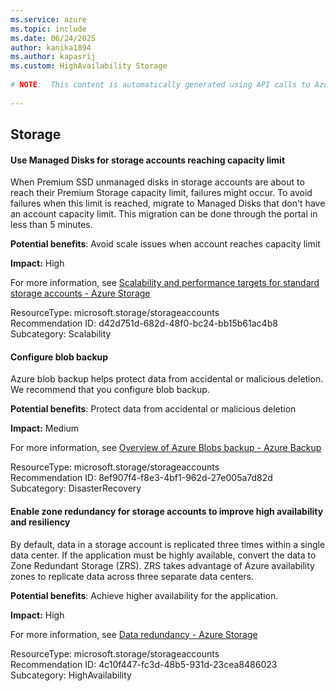 ```yaml
---
ms.service: azure
ms.topic: include
ms.date: 06/24/2025
author: kanika1894
ms.author: kapasrij
ms.custom: HighAvailability Storage
  
# NOTE:  This content is automatically generated using API calls to Azure. Any edits made on these files will be overwritten in the next run of the script. 
  
---
```

  
## Storage  
  
<!--d42d751d-682d-48f0-bc24-bb15b61ac4b8_begin-->

#### Use Managed Disks for storage accounts reaching capacity limit  
  
When Premium SSD unmanaged disks in storage accounts are about to reach their Premium Storage capacity limit, failures might occur. To avoid failures when this limit is reached, migrate to Managed Disks that don't have an account capacity limit. This migration can be done through the portal in less than 5 minutes.  
  
**Potential benefits**: Avoid scale issues when account reaches capacity limit  

**Impact:** High
  
For more information, see [Scalability and performance targets for standard storage accounts - Azure Storage ](https://aka.ms/premium_blob_quota)  

ResourceType: microsoft.storage/storageaccounts  
Recommendation ID: d42d751d-682d-48f0-bc24-bb15b61ac4b8  
Subcategory: Scalability

<!--d42d751d-682d-48f0-bc24-bb15b61ac4b8_end-->

<!--8ef907f4-f8e3-4bf1-962d-27e005a7d82d_begin-->

#### Configure blob backup  
  
Azure blob backup helps protect data from accidental or malicious deletion. We recommend that you configure blob backup.  
  
**Potential benefits**: Protect data from accidental or malicious deletion  

**Impact:** Medium
  
For more information, see [Overview of Azure Blobs backup - Azure Backup ](/azure/backup/blob-backup-overview)  

ResourceType: microsoft.storage/storageaccounts  
Recommendation ID: 8ef907f4-f8e3-4bf1-962d-27e005a7d82d  
Subcategory: DisasterRecovery

<!--8ef907f4-f8e3-4bf1-962d-27e005a7d82d_end-->




<!--4c10f447-fc3d-48b5-931d-23cea8486023_begin-->

#### Enable zone redundancy for storage accounts to improve high availability and resiliency  
  
By default, data in a storage account is replicated three times within a single data center. If the application must be highly available, convert the data to Zone Redundant Storage (ZRS). ZRS takes advantage of Azure availability zones to replicate data across three separate data centers.  
  
**Potential benefits**: Achieve higher availability for the application.  

**Impact:** High
  
For more information, see [Data redundancy - Azure Storage](https://aka.ms/learnmore_storage_storageaccounts)  

ResourceType: microsoft.storage/storageaccounts  
Recommendation ID: 4c10f447-fc3d-48b5-931d-23cea8486023  
Subcategory: HighAvailability

<!--4c10f447-fc3d-48b5-931d-23cea8486023_end-->

<!--articleBody-->
